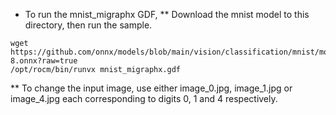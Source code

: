 * To run the mnist_migraphx GDF, 
** Download the mnist model to this directory, then run the sample.
```
wget https://github.com/onnx/models/blob/main/vision/classification/mnist/model/mnist-8.onnx?raw=true
/opt/rocm/bin/runvx mnist_migraphx.gdf
```

** To change the input image, use either image_0.jpg, image_1.jpg or image_4.jpg each corresponding to digits 0, 1 and 4 respectively.
